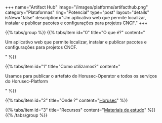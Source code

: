 +++
name="Artifact Hub"
image="/images/platforms/artifacthub.png"
category="Plataformas"
ring="Potencial"
type="post"
layout="details"
isNew="false"
description="Um aplicativo web que permite localizar, instalar e publicar pacotes e configurações para projetos CNCF."
+++

{{% tabs/group %}}
  {{% tabs/item id="0" title="O que é?" content="<p>Um aplicativo web que permite localizar, instalar e publicar pacotes e configurações para projetos CNCF.</p>" %}}

  {{% tabs/item id="1" title="Como utilizamos?" content="<p>Usamos para publicar o artefato do Horusec-Operator e todos os serviços do Horusec-Platform</p>" %}}

  {{% tabs/item id="2" title="Onde ?" content="<a href='https://horusec.io/' target='_blank'>Horusec</a>" %}}

  {{% tabs/item id="3" title="Recursos" content="<a href='https://artifacthub.io/docs/' target='_blank'>Materiais de estudo</a>" %}}
{{% /tabs/group %}}
